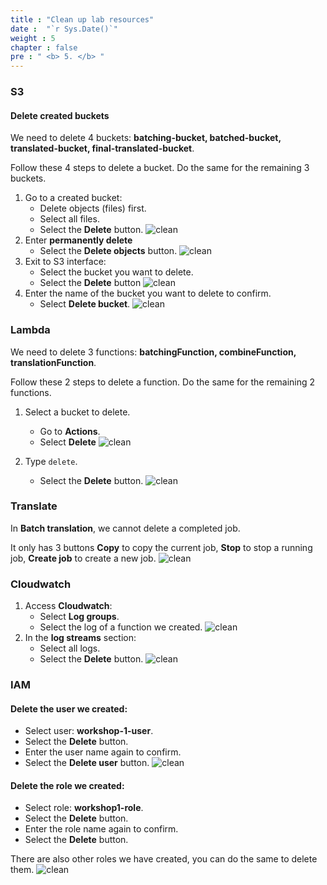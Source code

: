 ```yaml
---
title : "Clean up lab resources"
date :  "`r Sys.Date()`" 
weight : 5 
chapter : false
pre : " <b> 5. </b> "
---
```


### S3
#### **Delete created buckets**
We need to delete 4 buckets: **batching-bucket, batched-bucket, translated-bucket, final-translated-bucket**.

Follow these 4 steps to delete a bucket. Do the same for the remaining 3 buckets.
1. Go to a created bucket:
   + Delete objects (files) first.
   + Select all files.
   + Select the **Delete** button.
![clean](/images/5.fwd/001-cleanup.png)
2. Enter **permanently delete**
   + Select the **Delete objects** button.
![clean](/images/5.fwd/002-cleanup.png)
3. Exit to S3 interface:
   + Select the bucket you want to delete.
   + Select the **Delete** button
![clean](/images/5.fwd/003-cleanup.png)
4. Enter the name of the bucket you want to delete to confirm.
   + Select **Delete bucket**.
![clean](/images/5.fwd/004-cleanup.png)
### Lambda
We need to delete 3 functions: **batchingFunction, combineFunction, translationFunction**.

Follow these 2 steps to delete a function. Do the same for the remaining 2 functions.
1. Select a bucket to delete.
   + Go to **Actions**.
   + Select **Delete**
![clean](/images/5.fwd/005-cleanup.png)

2. Type ```delete```.
   + Select the **Delete** button.
![clean](/images/5.fwd/011-cleanup.png)
### Translate
In **Batch translation**, we cannot delete a completed job.

It only has 3 buttons **Copy** to copy the current job, **Stop** to stop a running job, **Create job** to create a new job.
![clean](/images/5.fwd/006-cleanup.png)

### Cloudwatch
1. Access **Cloudwatch**:
   + Select **Log groups**.
   + Select the log of a function we created.
![clean](/images/5.fwd/007-cleanup.png)
2. In the **log streams** section:
   + Select all logs.
   + Select the **Delete** button.
![clean](/images/5.fwd/008-cleanup.png)

### IAM
#### Delete the user we created:
   + Select user: **workshop-1-user**.
   + Select the **Delete** button.
   + Enter the user name again to confirm.
   + Select the **Delete user** button.
![clean](/images/5.fwd/009-cleanup.png)
#### Delete the role we created:
   + Select role: **workshop1-role**.
   + Select the **Delete** button.
   + Enter the role name again to confirm.
   + Select the **Delete** button.
  
There are also other roles we have created, you can do the same to delete them.
![clean](/images/5.fwd/010-cleanup.png)